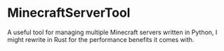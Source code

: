 # MinecraftServerTool

A useful tool for managing multiple Minecraft servers written in Python, I might rewrite in Rust for the performance benefits it comes with.
